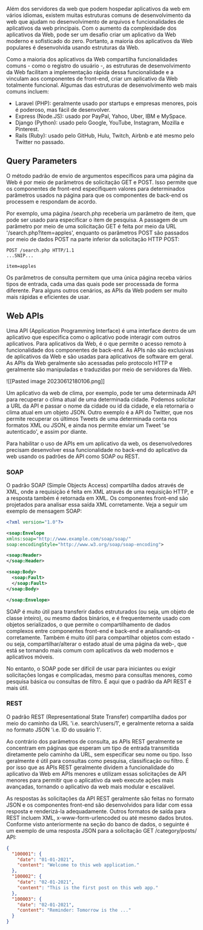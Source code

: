 
Além dos servidores da web que podem hospedar aplicativos da web em vários idiomas, existem muitas estruturas comuns de desenvolvimento da web que ajudam no desenvolvimento de arquivos e funcionalidades de aplicativos da web principais. Com o aumento da complexidade dos aplicativos da Web, pode ser um desafio criar um aplicativo da Web moderno e sofisticado do zero. Portanto, a maioria dos aplicativos da Web populares é desenvolvida usando estruturas da Web.

Como a maioria dos aplicativos da Web compartilha funcionalidades comuns - como o registro do usuário -, as estruturas de desenvolvimento da Web facilitam a implementação rápida dessa funcionalidade e a vinculam aos componentes de front-end, criar um aplicativo da Web totalmente funcional. Algumas das estruturas de desenvolvimento web mais comuns incluem:

- Laravel (PHP): geralmente usado por startups e empresas menores, pois é poderoso, mas fácil de desenvolver.
- Express (Node.JS): usado por PayPal, Yahoo, Uber, IBM e MySpace.
- Django (Python): usado pelo Google, YouTube, Instagram, Mozilla e Pinterest.
- Rails (Ruby): usado pelo GitHub, Hulu, Twitch, Airbnb e até mesmo pelo Twitter no passado.

## Query Parameters

O método padrão de envio de argumentos específicos para uma página da Web é por meio de parâmetros de solicitação GET e POST. Isso permite que os componentes de front-end especifiquem valores para determinados parâmetros usados ​​na página para que os componentes de back-end os processem e respondam de acordo.

Por exemplo, uma página /search.php receberia um parâmetro de item, que pode ser usado para especificar o item de pesquisa. A passagem de um parâmetro por meio de uma solicitação GET é feita por meio da URL '/search.php?item=apples', enquanto os parâmetros POST são passados ​​por meio de dados POST na parte inferior da solicitação HTTP POST:

```http
POST /search.php HTTP/1.1
...SNIP...

item=apples
```

Os parâmetros de consulta permitem que uma única página receba vários tipos de entrada, cada uma das quais pode ser processada de forma diferente. Para alguns outros cenários, as APIs da Web podem ser muito mais rápidas e eficientes de usar.

## Web APIs

Uma API (Application Programming Interface) é uma interface dentro de um aplicativo que especifica como o aplicativo pode interagir com outros aplicativos. Para aplicativos da Web, é o que permite o acesso remoto à funcionalidade dos componentes de back-end. As APIs não são exclusivas de aplicativos da Web e são usadas para aplicativos de software em geral. As APIs da Web geralmente são acessadas pelo protocolo HTTP e geralmente são manipuladas e traduzidas por meio de servidores da Web.

![[Pasted image 20230612180106.png]]

Um aplicativo da web de clima, por exemplo, pode ter uma determinada API para recuperar o clima atual de uma determinada cidade. Podemos solicitar a URL da API e passar o nome da cidade ou id da cidade, e ela retornaria o clima atual em um objeto JSON. Outro exemplo é a API do Twitter, que nos permite recuperar os últimos Tweets de uma determinada conta nos formatos XML ou JSON, e ainda nos permite enviar um Tweet 'se autenticado', e assim por diante.

Para habilitar o uso de APIs em um aplicativo da web, os desenvolvedores precisam desenvolver essa funcionalidade no back-end do aplicativo da web usando os padrões de API como SOAP ou REST.

### SOAP

O padrão SOAP (Simple Objects Access) compartilha dados através de XML, onde a requisição é feita em XML através de uma requisição HTTP, e a resposta também é retornada em XML. Os componentes front-end são projetados para analisar essa saída XML corretamente. Veja a seguir um exemplo de mensagem SOAP:

```xml
<?xml version="1.0"?>

<soap:Envelope
xmlns:soap="http://www.example.com/soap/soap/"
soap:encodingStyle="http://www.w3.org/soap/soap-encoding">

<soap:Header>
</soap:Header>

<soap:Body>
  <soap:Fault>
  </soap:Fault>
</soap:Body>

</soap:Envelope>
```

SOAP é muito útil para transferir dados estruturados (ou seja, um objeto de classe inteiro), ou mesmo dados binários, e é frequentemente usado com objetos serializados, o que permite o compartilhamento de dados complexos entre componentes front-end e back-end e analisando-os corretamente. Também é muito útil para compartilhar objetos com estado -ou seja, compartilhar/alterar o estado atual de uma página da web-, que está se tornando mais comum com aplicativos da web modernos e aplicativos móveis.

No entanto, o SOAP pode ser difícil de usar para iniciantes ou exigir solicitações longas e complicadas, mesmo para consultas menores, como pesquisa básica ou consultas de filtro. É aqui que o padrão da API REST é mais útil.

### REST

O padrão REST (Representational State Transfer) compartilha dados por meio do caminho da URL 'i.e. search/users/1', e geralmente retorna a saída no formato JSON 'i.e. ID do usuário 1'.

Ao contrário dos parâmetros de consulta, as APIs REST geralmente se concentram em páginas que esperam um tipo de entrada transmitida diretamente pelo caminho da URL, sem especificar seu nome ou tipo. Isso geralmente é útil para consultas como pesquisa, classificação ou filtro. É por isso que as APIs REST geralmente dividem a funcionalidade do aplicativo da Web em APIs menores e utilizam essas solicitações de API menores para permitir que o aplicativo da web execute ações mais avançadas, tornando o aplicativo da web mais modular e escalável.

As respostas às solicitações da API REST geralmente são feitas no formato JSON e os componentes front-end são desenvolvidos para lidar com essa resposta e renderizá-la adequadamente. Outros formatos de saída para REST incluem XML, x-www-form-urlencoded ou até mesmo dados brutos. Conforme visto anteriormente na seção do banco de dados, o seguinte é um exemplo de uma resposta JSON para a solicitação GET /category/posts/ API:

```json
{
  "100001": {
    "date": "01-01-2021",
    "content": "Welcome to this web application."
  },
  "100002": {
    "date": "02-01-2021",
    "content": "This is the first post on this web app."
  },
  "100003": {
    "date": "02-01-2021",
    "content": "Reminder: Tomorrow is the ..."
  }
}
```

